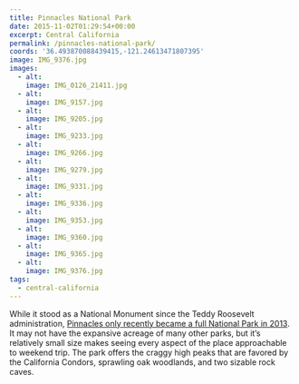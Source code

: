```yaml
---
title: Pinnacles National Park
date: 2015-11-02T01:29:54+00:00
excerpt: Central California
permalink: /pinnacles-national-park/
coords: '36.493870088439415,-121.24613471807395'
image: IMG_9376.jpg
images:
  - alt: 
    image: IMG_0126_21411.jpg
  - alt: 
    image: IMG_9157.jpg
  - alt: 
    image: IMG_9205.jpg
  - alt: 
    image: IMG_9233.jpg
  - alt: 
    image: IMG_9266.jpg
  - alt: 
    image: IMG_9279.jpg
  - alt: 
    image: IMG_9331.jpg
  - alt: 
    image: IMG_9336.jpg
  - alt: 
    image: IMG_9353.jpg
  - alt: 
    image: IMG_9360.jpg
  - alt: 
    image: IMG_9365.jpg
  - alt: 
    image: IMG_9376.jpg
tags:
  - central-california
---
```

While it stood as a National Monument since the Teddy Roosevelt administration, <a href="http://www.nps.gov/pinn/index.htm">Pinnacles only recently became a full National Park in 2013</a>. It may not have the expansive acreage of many other parks, but it’s relatively small size makes seeing every aspect of the place approachable to weekend trip. The park offers the craggy high peaks that are favored by the California Condors, sprawling oak woodlands, and two sizable rock caves.


